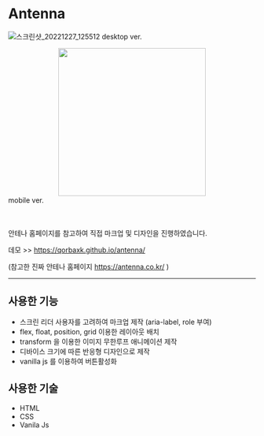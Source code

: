 # Antenna
![스크린샷_20221227_125512](https://user-images.githubusercontent.com/97217443/209565575-1d69c7d6-1bb6-430c-ada8-072dda0e0d42.png)
desktop ver.
<div align="center">
<img src="https://user-images.githubusercontent.com/97217443/209566067-495bb305-95e2-49c7-9018-b4ca4dabea82.png" width="300px">
</div>
mobile ver. <br><br><br>

안테나 홈페이지를 참고하여 직접 마크업 및 디자인을 진행하였습니다.<br>

데모 >> https://qorbaxk.github.io/antenna/

(참고한 진짜 안테나 홈페이지 https://antenna.co.kr/ )

***
## 사용한 기능
* 스크린 리더 사용자를 고려하여 마크업 제작 (aria-label, role 부여)
* flex, float, position, grid  이용한 레이아웃 배치
* transform 을 이용한 이미지 무한루프 애니메이션 제작
* 디바이스 크기에 따른 반응형 디자인으로 제작
* vanilla js 를 이용하여 버튼활성화

## 사용한 기술
* HTML
* CSS
* Vanila Js
